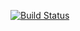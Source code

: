 [![Build Status](https://travis-ci.org/karousel/core.svg?branch=master)](https://travis-ci.org/karousel/core)
